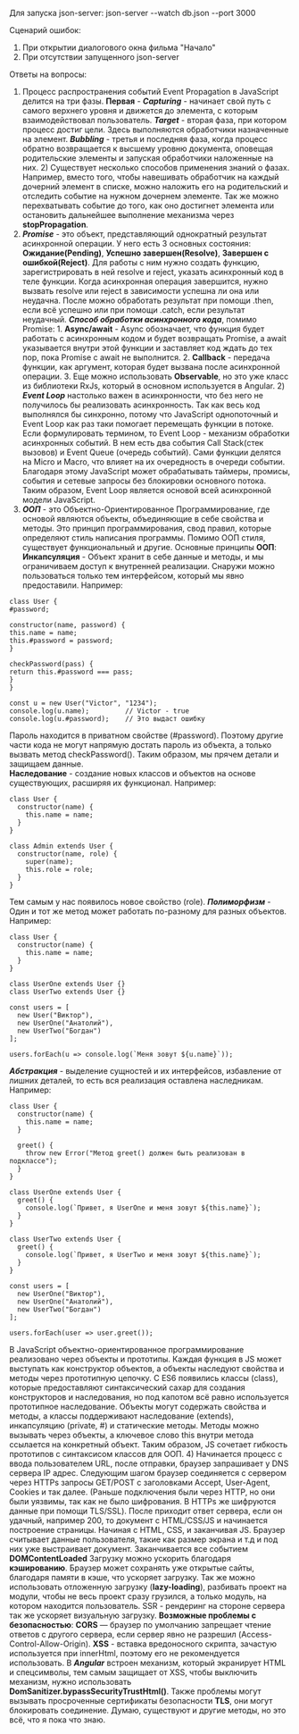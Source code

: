 Для запуска json-server: json-server --watch db.json --port 3000

Сценарий ошибок: 
1) При открытии диалогового окна фильма "Начало"
2) При отсутствии запущенного json-server

Ответы на вопросы: 
1) Процесс распространения событий Event Propagation в JavaScript делится на три фазы. **Первая** - ***Capturing*** - начинает свой путь с самого верхнего уровня и движется до элемента, с которым взаимодействовал пользователь. ***Target*** - вторая фаза, при котором процесс достиг цели. Здесь выполняются обработчики назначенные на элемент. ***Bubbling*** - третья и последняя фаза, когда процесс обратно возвращается к высшему уровню документа, оповещая родительские элементы и запуская обработчики наложенные на них. 2) Существует несколько способов применения знаний о фазах. Например, вместо того, чтобы навешивать обработчик на каждый дочерний элемент в списке, можно наложить его на родительский и отследить событие на нужном дочернем элементе. Так же можно перехватывать событие до того, как оно достигнет элемента или остановить дальнейшее выполнение механизма через **stopPropagation**.
2) ***Promise*** - это объект, представляющий однократный результат асинхронной операции. У него есть 3 основных состояния: **Ожидание(Pending)**, **Успешно завершен(Resolve)**, **Завершен с ошибкой(Reject)**. Для работы с ним нужно создать функцию, зарегистрировать в ней resolve и reject, указать асинхронный код в теле функции. Когда асинхронная операция завершится, нужно вызвать resolve или reject в зависимости успешна ли она или неудачна. После можно обработать результат при помощи .then, если всё успешно или при помощи .catch, если результат неудачный. ***Способ обработки асинхронного кода***, помимо Promise: 1. **Async/await** - Async обозначает, что функция будет работать с асинхронным кодом и будет возвращать Promise, а await указывается внутри этой функции и заставляет код ждать до тех пор, пока Promise с await не выполнится. 2. **Callback** - передача функции, как аргумент, которая будет вызвана после асинхронной операции. 3. Еще можно использовать **Observable**, но это уже класс из библиотеки RxJs, который в основном используется в Angular. 2)  ***Event Loop*** настолько важен в асинхронности, что без него не получилось бы реализовать асинхронность. Так как весь код выполнялся бы синхронно, потому что JavaScript однопоточный и Event Loop как раз таки помогает перемещать функции в потоке. Если формулировать термином, то Event Loop - механизм обработки асинхронных событий. В нем есть два события Call Stack(стек вызовов) и Event Queue (очередь событий). Сами функции делятся на Micro и Macro, что влияет на их очередность в очереди событии. Благодаря этому JavaScript может обрабатывать таймеры, промисы, события и сетевые запросы без блокировки основного потока. Таким образом, Event Loop является основой всей асинхронной модели JavaScript.
3) ***ООП*** - это Объектно-Ориентированное Программирование, где основой являются объекты, объединяющие в себе свойства и методы. Это принцип программирования, свод правил, которые определяют стиль написания программы. Помимо ООП стиля, существует функциональный и другие. Основные принципы **ООП**: **Инкапсуляция** - Объект хранит в себе данные и методы, и мы ограничиваем доступ к внутренней реализации. Снаружи можно пользоваться только тем интерфейсом, который мы явно предоставили. Например:   
```
class User {
#password; 

constructor(name, password) {
this.name = name;
this.#password = password;
}

checkPassword(pass) {
return this.#password === pass;
}
}

const u = new User("Victor", "1234");
console.log(u.name);         // Victor - true
console.log(u.#password);    // Это выдаст ошибку
```
Пароль находится в приватном свойстве (#password). Поэтому другие части кода не могут напрямую достать пароль из объекта, а только вызвать метод checkPassword(). Таким образом, мы прячем детали и защищаем данные.  
**Наследование** - создание новых классов и объектов на основе существующих, расширяя их функционал. Например:
```
class User {
  constructor(name) {
    this.name = name;
  }
}

class Admin extends User {
  constructor(name, role) {
    super(name); 
    this.role = role;
  }
}
```
Тем самым у нас появилось новое свойство (role).
***Полиморфизм*** - Один и тот же метод может работать по-разному для разных объектов. Например:
```
class User {
  constructor(name) {
    this.name = name;
  }
}

class UserOne extends User {}
class UserTwo extends User {}

const users = [
  new User("Виктор"),
  new UserOne("Анатолий"),
  new UserTwo("Богдан")
];

users.forEach(u => console.log(`Меня зовут ${u.name}`));
```
***Абстракция*** - выделение сущностей и их интерфейсов, избавление от лишних деталей, то есть вся реализация оставлена наследникам. Например:
```
class User {
  constructor(name) {
    this.name = name;
  }

  greet() {
    throw new Error("Метод greet() должен быть реализован в подклассе");
  }
}

class UserOne extends User {
  greet() {
    console.log(`Привет, я UserOne и меня зовут ${this.name}`);
  }
}

class UserTwo extends User {
  greet() {
    console.log(`Привет, я UserTwo и меня зовут ${this.name}`);
  }
}

const users = [
  new UserOne("Виктор"),
  new UserOne("Анатолий"),
  new UserTwo("Богдан")
];

users.forEach(user => user.greet());

```
В JavaScript объектно-ориентированное программирование реализовано через объекты и прототипы. Каждая функция в JS может выступать как конструктор объектов, а объекты наследуют свойства и методы через прототипную цепочку. С ES6 появились классы (class), которые предоставляют синтаксический сахар для создания конструкторов и наследования, но под капотом всё равно используется прототипное наследование. Объекты могут содержать свойства и методы, а классы поддерживают наследование (extends), инкапсуляцию (private, #) и статические методы. Методы можно вызывать через объекты, а ключевое слово this внутри метода ссылается на конкретный объект. Таким образом, JS сочетает гибкость прототипов с синтаксисом классов для ООП.
4) Начинается процесс с ввода пользователем URL, после отправки, браузер запрашивает у DNS сервера IP адрес. Следующим шагом браузер соединяется с сервером через HTTPs запросы GET/POST с заголовками Accept, User-Agent, Cookies и так далее. (Раньше подключения были через HTTP, но они были уязвимы, так как не было шифрования. В HTTPs же шифруются данные при помощи TLS/SSL). После приходит ответ сервера, если он удачный, например 200, то документ с HTML/CSS/JS и начинается построение страницы. Начиная с HTML, CSS, и заканчивая JS. Браузер считывает данные пользователя, такие как размер экрана и т.д и под них уже выстраивает документ. Заканчивается все событием **DOMContentLoaded** Загрузку можно ускорить благодаря **кэшированию**. Браузер может сохранять уже открытые сайты, благодаря памяти в кэше, что ускоряет загрузку. Так же можно использовать отложенную загрузку (**lazy-loading**), разбивать проект на модули, чтобы не весь проект сразу грузился, а только модуль, на котором находится пользователь. SSR - рендеринг на стороне сервера так же ускоряет визуальную загрузку. **Возможные проблемы с безопасностью**: **CORS** — браузер по умолчанию запрещает чтение ответов с другого сервера, если сервер явно не разрешил (Access-Control-Allow-Origin). **XSS** - вставка вредоносного скрипта, зачастую используется при innerHtml, поэтому его не рекомендуется использовать. В ***Angular*** встроен механизм, который экранирует HTML и спецсимволы, тем самым защищает от XSS, чтобы выключить механизм, нужно использовать **DomSanitizer.bypassSecurityTrustHtml()**. Также проблемы могут вызывать просроченные сертификаты безопасности **TLS**, они могут блокировать соединение. Думаю, существуют и другие методы, но это всё, что я пока что знаю. 
